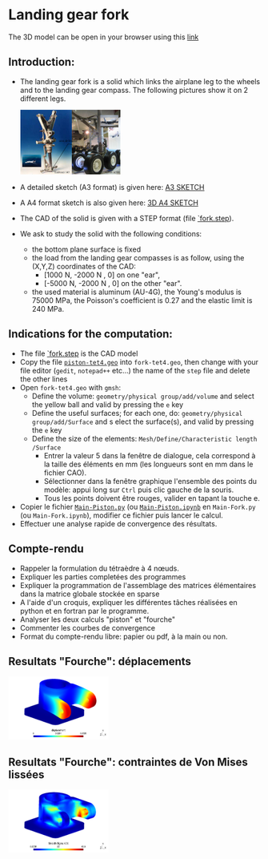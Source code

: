 
# Landing gear fork

The 3D model can be open in your browser using this [link](https://3dviewer.net#model=https://raw.githubusercontent.com/luclaurent/SILEX-light/main/calculs/landing_gear_fork/fork.step)
  
## Introduction:

*   The landing gear fork is a solid which links the airplane leg to the wheels and to the landing gear compass. The following pictures show it on 2 different legs.  
      
    <img src="../misc/jambe_de_train.png" alt="jambe_de_train" width="200"/>

*   A detailed sketch (A3 format) is given here: [A3 SKETCH](../misc/Plan_fourche_A3.pdf)   
*   A A4 format sketch is also given here: [3D A4 SKETCH](../misc/fourch.jpg)  
*   The CAD of the solid is given with a STEP format (file [`fork.step](landing_gear_fork/fork.step)). 
*   We ask to study the solid with the following conditions:

    *   the bottom plane surface is fixed  
    *   the load from the landing gear compasses is as follow, using the (X,Y,Z) coordinates of the CAD:  
         *   [1000 N, -2000 N , 0] on one "ear",  
         *   [-5000 N, -2000 N , 0] on the other "ear".  
    *   the used material is aluminum (AU-4G), the Young's modulus is 75000 MPa, the Poisson's coefficient is 0.27 and the elastic limit is 240 MPa.  
          
## Indications for the computation:
    
* The file [`fork.step](landing_gear_fork/fork.step) is the CAD model  
* Copy the file [`piston-tet4.geo`](piston/piston-tet4.geo) into `fork-tet4.geo`, then change with your file editor (`gedit`, `notepad++` etc...) the name of the `step` file and delete the other lines        
*   Open `fork-tet4.geo` with `gmsh`:
    *   Define the volume:  `geometry/physical group/add/volume` and select the yellow ball and valid by pressing the `e` key
    *   Define the useful surfaces; for each one, do: `geometry/physical group/add/Surface` and s elect the surface(s), and valid by pressing the `e` key  
    *   Define the size of the elements: `Mesh/Define/Characteristic length /Surface`  
        * Entrer la valeur 5 dans la fenêtre de dialogue, cela correspond à la taille des éléments en mm (les longueurs sont en mm dans le fichier CAO).
        * Sélectionner dans la fenêtre graphique l'ensemble des points du modèle: appui long sur `Ctrl` puis clic gauche de la souris.
        * Tous les points doivent être rouges, valider en tapant la touche e. 
*   Copier le fichier [`Main-Piston.py`](piston/Main-Piston.py) (ou [`Main-Piston.ipynb`](piston/Main-Piston.ipynb) en  `Main-Fork.py` (ou `Main-Fork.ipynb`), modifier ce fichier puis lancer le calcul.
*   Effectuer une analyse rapide de convergence des résultats. 

## Compte-rendu  
*   Rappeler la formulation du tétraèdre à 4 nœuds. 
*    Expliquer les parties completées des programmes
*    Expliquer la programmation de l'assemblage des matrices élémentaires dans la matrice globale stockée en sparse
*    A l'aide d'un croquis, expliquer les différentes tâches réalisées en python et en fortran par le programme.
*    Analyser les deux calculs "piston" et "fourche"
*    Commenter les courbes de convergence
*    Format du compte-rendu libre: papier ou pdf, à la main ou non. 
 
## Resultats "Fourche": déplacements

<img src="../misc/resultats-fourche-disp.png" alt="resultats-fourche-disp" width="200"/>

## Resultats "Fourche": contraintes de Von Mises lissées

<img src="../misc/resultats-fourche-VMlissee.png" alt="resultats-fourche-VMlissee" width="200"/>
